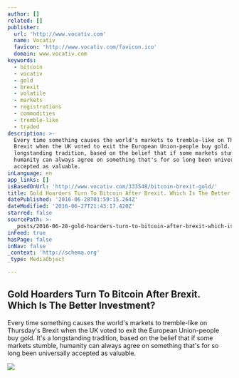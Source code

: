 ```yaml
---
author: []
related: []
publisher:
  url: 'http://www.vocativ.com'
  name: Vocativ
  favicon: 'http://www.vocativ.com/favicon.ico'
  domain: www.vocativ.com
keywords:
  - bitcoin
  - vocativ
  - gold
  - brexit
  - volatile
  - markets
  - registrations
  - commodities
  - tremble-like
  - traded
description: >-
  Every time something causes the world's markets to tremble-like on Thursday's
  Brexit when the UK voted to exit the European Union-people buy gold. It's a
  longstanding tradition, based on the belief that if some markets stumble,
  humanity can always agree on something that's for so long been universally
  accepted as valuable.
inLanguage: en
app_links: []
isBasedOnUrl: 'http://www.vocativ.com/333548/bitcoin-brexit-gold/'
title: Gold Hoarders Turn To Bitcoin After Brexit. Which Is The Better Investment?
datePublished: '2016-06-28T01:59:15.264Z'
dateModified: '2016-06-27T21:43:17.420Z'
starred: false
sourcePath: >-
  _posts/2016-06-28-gold-hoarders-turn-to-bitcoin-after-brexit-which-is-the-bet.md
inFeed: true
hasPage: false
inNav: false
_context: 'http://schema.org'
_type: MediaObject

---
```

<article style=""><h1>Gold Hoarders Turn To Bitcoin After Brexit. Which Is The Better Investment?</h1><p>Every time something causes the world's markets to tremble-like on Thursday's Brexit when the UK voted to exit the European Union-people buy gold. It's a longstanding tradition, based on the belief that if some markets stumble, humanity can always agree on something that's for so long been universally accepted as valuable.</p><img src="http://media.vocativ.com/photos/2016/06/Bitcoin-Mt-Gox-Withdrawal3173123140.jpg" /></article>